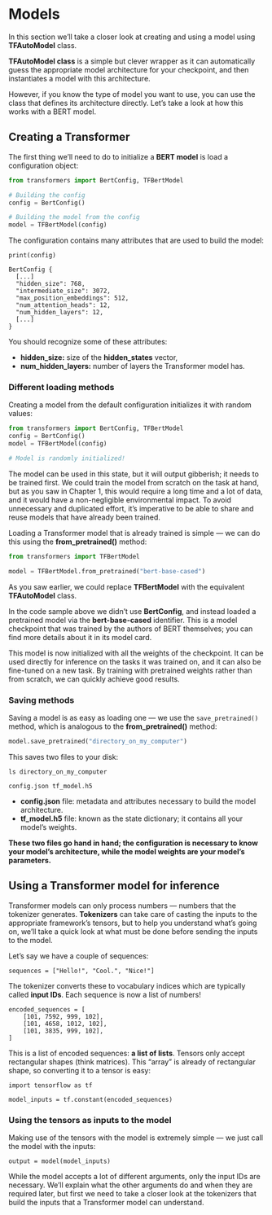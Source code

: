 # Models
In this section we’ll take a closer look at creating and using a model using **TFAutoModel** class.

**TFAutoModel class** is a simple but clever wrapper as it can automatically guess the appropriate model architecture for your checkpoint, and then instantiates a model with this architecture.

However, if you know the type of model you want to use, you can use the class that defines its architecture directly. 
Let’s take a look at how this works with a BERT model.

## Creating a Transformer
The first thing we’ll need to do to initialize a **BERT model** is load a configuration object:

```python
from transformers import BertConfig, TFBertModel

# Building the config
config = BertConfig()

# Building the model from the config
model = TFBertModel(config)
```

The configuration contains many attributes that are used to build the model:
```
print(config)
```

```
BertConfig {
  [...]
  "hidden_size": 768,
  "intermediate_size": 3072,
  "max_position_embeddings": 512,
  "num_attention_heads": 12,
  "num_hidden_layers": 12,
  [...]
}
```

You should recognize some of these attributes:
- **hidden_size:** size of the **hidden_states** vector,
- **num_hidden_layers:** number of layers the Transformer model has.


### Different loading methods
Creating a model from the default configuration initializes it with random values:

```python
from transformers import BertConfig, TFBertModel
config = BertConfig()
model = TFBertModel(config)

# Model is randomly initialized!
```

The model can be used in this state, but it will output gibberish; it needs to be trained first. We could train the model from scratch on the task at hand, but as you saw in Chapter 1, this would require a long time and a lot of data, and it would have a non-negligible environmental impact. 
To avoid unnecessary and duplicated effort, it’s imperative to be able to share and reuse models that have already been trained.

Loading a Transformer model that is already trained is simple — we can do this using the **from_pretrained()** method:
```python
from transformers import TFBertModel

model = TFBertModel.from_pretrained("bert-base-cased")
```

As you saw earlier, we could replace **TFBertModel** with the equivalent **TFAutoModel** class.

In the code sample above we didn’t use **BertConfig**, and instead loaded a pretrained model via the **bert-base-cased** identifier. This is a model checkpoint that was trained by the authors of BERT themselves; you can find more details about it in its model card.

This model is now initialized with all the weights of the checkpoint. It can be used directly for inference on the tasks it was trained on, and it can also be fine-tuned on a new task. By training with pretrained weights rather than from scratch, we can quickly achieve good results.


### Saving methods

Saving a model is as easy as loading one — we use the `save_pretrained()` method, which is analogous to the **from_pretrained()** method:
```python
model.save_pretrained("directory_on_my_computer")
```
This saves two files to your disk:
```
ls directory_on_my_computer

config.json tf_model.h5
```

- **config.json** file: metadata and attributes necessary to build the model architecture.
- **tf_model.h5** file: known as the state dictionary; it contains all your model’s weights.

**These two files go hand in hand; the configuration is necessary to know your model’s architecture, while the model weights are your model’s parameters.**


## Using a Transformer model for inference
Transformer models can only process numbers — numbers that the tokenizer generates.
**Tokenizers** can take care of casting the inputs to the appropriate framework’s tensors, but to help you understand what’s going on, we’ll take a quick look at what must be done before sending the inputs to the model.

Let’s say we have a couple of sequences:
```
sequences = ["Hello!", "Cool.", "Nice!"]
```
The tokenizer converts these to vocabulary indices which are typically called **input IDs**. Each sequence is now a list of numbers!
```
encoded_sequences = [
    [101, 7592, 999, 102],
    [101, 4658, 1012, 102],
    [101, 3835, 999, 102],
]
```
This is a list of encoded sequences: **a list of lists**. Tensors only accept rectangular shapes (think matrices). This “array” is already of rectangular shape, so converting it to a tensor is easy:

```
import tensorflow as tf

model_inputs = tf.constant(encoded_sequences)
```

### Using the tensors as inputs to the model

Making use of the tensors with the model is extremely simple — we just call the model with the inputs:

```
output = model(model_inputs)
```

While the model accepts a lot of different arguments, only the input IDs are necessary. We’ll explain what the other arguments do and when they are required later, but first we need to take a closer look at the tokenizers that build the inputs that a Transformer model can understand.
